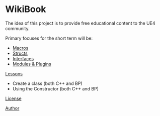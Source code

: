 # WikiBook

The idea of this project is to provide free educational content to the UE4 community.

Primary focuses for the short term will be:
* [Macros](References/Macros.md)
* [Structs](References/Structs.md)
* [Interfaces](References/Interfaces.md)
* [Modules & Plugins](References/Modules.md)

[Lessons](Lessons/Contents.md)
* Create a class (both C++ and BP)
* Using the Constructor (both C++ and BP)



[License](LICENSE.md)

[Author](https://www.linkedin.com/in/danielbatten/)
